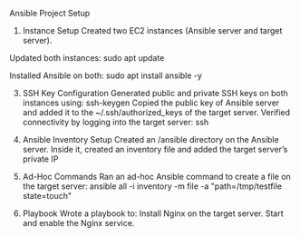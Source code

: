 Ansible Project Setup

1. Instance Setup
  Created two EC2 instances (Ansible server and target server).

  Updated both instances: sudo apt update
  
  Installed Ansible on both: sudo apt install ansible -y

3. SSH Key Configuration
   Generated public and private SSH keys on both instances using: ssh-keygen
   Copied the public key of Ansible server and added it to the ~/.ssh/authorized_keys of the target server.
   Verified connectivity by logging into the target server: ssh <target-server-private-ip>

4. Ansible Inventory Setup
   Created an /ansible directory on the Ansible server.
   Inside it, created an inventory file and added the target server’s private IP

5. Ad-Hoc Commands
   Ran an ad-hoc Ansible command to create a file on the target server: ansible all -i inventory -m file -a "path=/tmp/testfile state=touch"

6. Playbook
   Wrote a playbook to:
   Install Nginx on the target server.
   Start and enable the Nginx service.
